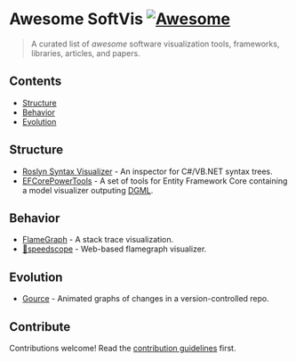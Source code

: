 # Awesome SoftVis [![Awesome](https://awesome.re/badge.svg)](https://awesome.re)

> A curated list of _awesome_ software visualization tools, frameworks, libraries, articles, and papers.


## Contents

- [Structure](#structure)
- [Behavior](#behavior)
- [Evolution](#evolution)


## Structure

- [Roslyn Syntax Visualizer](https://github.com/dotnet/roslyn/blob/main/docs/wiki/Syntax-Visualizer.md) - An inspector for C#/VB.NET syntax trees.
- [EFCorePowerTools](https://github.com/ErikEJ/EFCorePowerTools) - A set of tools for Entity Framework Core containing a model visualizer outputing [DGML](https://learn.microsoft.com/en-us/visualstudio/modeling/directed-graph-markup-language-dgml-reference).


## Behavior

- [FlameGraph](https://github.com/brendangregg/FlameGraph) - A stack trace visualization.
- [🔬speedscope](https://www.speedscope.app/) - Web-based flamegraph visualizer.


## Evolution

- [Gource](https://gource.io/) - Animated graphs of changes in a version-controlled repo.


## Contribute

Contributions welcome! Read the [contribution guidelines](contributing.md) first.
